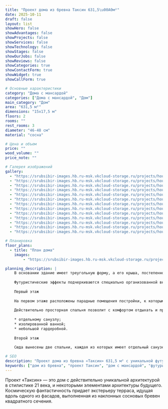 ```yaml
---
title: "Проект дома из бревна Таксин 631,5\u00A0м²"
date: 2025-10-11
draft: false
layout: list
showHero: false
showAdvantages: false
showProjects: false
showServices: false
showTechnology: false
showStages: false
showOurJobs: false
showReviews: false
showCategories: true
showContactForm: true
showWidget: true
showCallForm: true

# Основные характеристики
category: "Дома с мансардой"
categories: ["Дома с мансардой", "Дом"]
main_category: "Дом"
area: "631,5 м²"
dimensions: "15х17,5 м"
floors: 2
rooms: ""
rest_rooms: 3
diameter: "46-48 см"
material: "сосна"

# Цена и объем
price: ""
wood_volume: ""
price_note: ""

# Галерея изображений
gallery:
  - "https://srubsibir-images.hb.ru-msk.vkcloud-storage.ru/projects/houses/taksin-631/taksin-631-1.jpg"
  - "https://srubsibir-images.hb.ru-msk.vkcloud-storage.ru/projects/houses/taksin-631/taksin-631-2.jpg"
  - "https://srubsibir-images.hb.ru-msk.vkcloud-storage.ru/projects/houses/taksin-631/taksin-631-3.jpg"
  - "https://srubsibir-images.hb.ru-msk.vkcloud-storage.ru/projects/houses/taksin-631/taksin-631-4.jpg"
  - "https://srubsibir-images.hb.ru-msk.vkcloud-storage.ru/projects/houses/taksin-631/taksin-631-5.jpg"
  - "https://srubsibir-images.hb.ru-msk.vkcloud-storage.ru/projects/houses/taksin-631/taksin-631-6.jpg"
  - "https://srubsibir-images.hb.ru-msk.vkcloud-storage.ru/projects/houses/taksin-631/taksin-631-7.jpg"
  - "https://srubsibir-images.hb.ru-msk.vkcloud-storage.ru/projects/houses/taksin-631/taksin-631-8.jpg"
  - "https://srubsibir-images.hb.ru-msk.vkcloud-storage.ru/projects/houses/taksin-631/taksin-631-9.jpg"
  - "https://srubsibir-images.hb.ru-msk.vkcloud-storage.ru/projects/houses/taksin-631/taksin-631-10.jpg"
  - "https://srubsibir-images.hb.ru-msk.vkcloud-storage.ru/projects/houses/taksin-631/taksin-631-11.jpg"
  - "https://srubsibir-images.hb.ru-msk.vkcloud-storage.ru/projects/houses/taksin-631/taksin-631-12.jpg"
  - "https://srubsibir-images.hb.ru-msk.vkcloud-storage.ru/projects/houses/taksin-631/taksin-631-13.jpg"

# Планировка
floor_plans:
  - title: "План дома"
    images:
        - "https://srubsibir-images.hb.ru-msk.vkcloud-storage.ru/projects/houses/taksin-631/taksin-631-13.jpg"

planning_description: |
    В основании здание имеет треугольную форму, а его крыша, постепенно опускается почти до земли.
    
    Футуристические эффекты подчеркиваются специально организованной внешней подсветкой колонн и стен дома.
    
    Первый этаж
    
    На первом этаже расположены парадные помещения постройки, к которым можно отнести просторную гостиную с панорамными окнами и обеденную зону на треугольной террасе.
    
    Действительно просторная спальня позволит с комфортом отдыхать и проживать постоянно родительской чете благодаря:
    
    * отдельному санузлу;
    * изолированной ванной;
    * небольшой гардеробной.
    
    Второй этаж
    
    Сюда вынесены две спальни, каждая из которых имеет отдельный санузел и гардеробную комнату. Обитатели второго этажа могут проводить свободное время в просторном холле. Если в доме проживает семья с детьми – то это идеальная организация пространства и холл может превратиться в достойную игровую для двух детей, или комнату для молодежных вечеринок, когда они подрастут.

# SEO
description: "Проект дома из бревна «Таксин» 631,5 м² с уникальной футуристической архитектурой. 3 спальни, панорамные окна, диаметр бревна 46-48 см."
keywords: ["дом из бревна", "проект Таксин", "дом с мансардой", "футуристический дом", "дом 631 м²"]
---
```


Проект «Таксин» — это дом с действительно уникальной архитектурой в стилистике 21 века, и некоторыми элементами архитектуры будущего. Космическую фантастичность придает экстерьеру терраса, идущая вдоль одного из фасадов, выполненная из наклонных сосновых бревен квадратного сечения.
